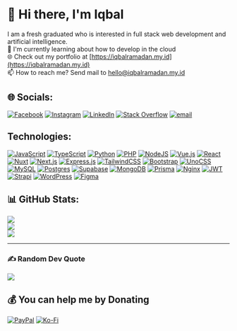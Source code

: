 # 👋 Hi there, I'm Iqbal
I am a fresh graduated who is interested in full stack web development and artificial intelligence.<br>
🌱 I'm currently learning about how to develop in the cloud<br>
🌐 Check out my portfolio at [https://iqbalramadan.my.id](https://iqbalramadan.my.id)<br>
📫 How to reach me? Send mail to hello@iqbalramadan.my.id

## 🌐 Socials:
[![Facebook](https://img.shields.io/badge/Facebook-%231877F2.svg?logo=Facebook&logoColor=white)](https://facebook.com/balramadan_) [![Instagram](https://img.shields.io/badge/Instagram-%23E4405F.svg?logo=Instagram&logoColor=white)](https://instagram.com/balramadan) [![LinkedIn](https://img.shields.io/badge/LinkedIn-%230077B5.svg?logo=linkedin&logoColor=white)](https://linkedin.com/in/balramadan) [![Stack Overflow](https://img.shields.io/badge/-Stackoverflow-FE7A16?logo=stack-overflow&logoColor=white)](https://stackoverflow.com/users/17041516) [![email](https://img.shields.io/badge/Email-D14836?logo=gmail&logoColor=white)](mailto:hello@iqbalramadan.my.id) 

## Technologies:
[![JavaScript](https://img.shields.io/badge/Javascript-%23323330.svg?logo=javascript&logoColor=%23F7DF1E)](#)
[![TypeScript](https://img.shields.io/badge/TypeScript-3178C6?logo=typescript&logoColor=fff)](#)
[![Python](https://img.shields.io/badge/Python-3670A0?logo=python&logoColor=ffdd54)](#)
[![PHP](https://img.shields.io/badge/PHP-%23777BB4.svg?logo=php&logoColor=white)](#)
[![NodeJS](https://img.shields.io/badge/Node.js-6DA55F?logo=node.js&logoColor=white)](#)
[![Vue.js](https://img.shields.io/badge/Vue.js-4FC08D?logo=vuedotjs&logoColor=fff)](#)
[![React](https://img.shields.io/badge/React-%2320232a.svg?logo=react&logoColor=%2361DAFB)](#)
[![Nuxt](https://img.shields.io/badge/Nuxt-002E3B?logo=nuxt&logoColor=#00DC82)](#)
[![Next.js](https://img.shields.io/badge/Next.js-black?logo=next.js&logoColor=white)](#)
[![Express.js](https://img.shields.io/badge/Express.js-%23404d59.svg?logo=express&logoColor=%2361DAFB)](#)
[![TailwindCSS](https://img.shields.io/badge/Tailwind%20CSS-%2338B2AC.svg?logo=tailwind-css&logoColor=white)](#)
[![Bootstrap](https://img.shields.io/badge/Bootstrap-7952B3?logo=bootstrap&logoColor=fff)](#)
[![UnoCSS](https://img.shields.io/badge/unocss-333333?logo=unocss&logoColor=fff)](#)
[![MySQL](https://img.shields.io/badge/MySQL-4479A1?logo=mysql&logoColor=fff)](#)
[![Postgres](https://img.shields.io/badge/Postgres-%23316192.svg?logo=postgresql&logoColor=white)](#)
[![Supabase](https://img.shields.io/badge/Supabase-3FCF8E?logo=supabase&logoColor=fff)](#)
[![MongoDB](https://img.shields.io/badge/MongoDB-%234ea94b.svg?logo=mongodb&logoColor=white)](#)
[![Prisma](https://img.shields.io/badge/Prisma-2D3748?logo=prisma&logoColor=white)](#)
[![Nginx](https://img.shields.io/badge/Nginx-%23009639.svg?logo=nginx&logoColor=white)](#)
[![JWT](https://img.shields.io/badge/JWT-black?logo=JSON%20web%20tokens)](#)
[![Strapi](https://img.shields.io/badge/Strapi-%232E7EEA.svg?logo=strapi&logoColor=white)](#)
[![WordPress](https://img.shields.io/badge/WordPress-%2321759B.svg?logo=wordpress&logoColor=white)](#)
[![Figma](https://img.shields.io/badge/Figma-F24E1E?logo=figma&logoColor=white)](#)
<br> 

## 📊 GitHub Stats:
![](https://github-readme-stats.vercel.app/api?username=balramadan&theme=codeSTACKr&hide_border=false&include_all_commits=true)<br/>
![](https://nirzak-streak-stats.vercel.app/?user=balramadan&theme=codeSTACKr&hide_border=false)<br/>
![](https://github-readme-stats.vercel.app/api/top-langs/?username=balramadan&theme=codeSTACKr&hide_border=false&include_all_commits=true&count_private=true&layout=compact)
<hr>

### ✍️ Random Dev Quote
![](https://quotes-github-readme.vercel.app/api?type=horizontal&theme=tokyonight)

## 💰 You can help me by Donating
  [![PayPal](https://img.shields.io/badge/PayPal-00457C?style=for-the-badge&logo=paypal&logoColor=white)](https://paypal.me/balramadan) [![Ko-Fi](https://img.shields.io/badge/Ko--fi-F16061?style=for-the-badge&logo=ko-fi&logoColor=white)](https://ko-fi.com/balramadan) 
<!--
**balramadan/balramadan** is a ✨ _special_ ✨ repository because its `README.md` (this file) appears on your GitHub profile.

Here are some ideas to get you started:

- 🔭 I’m currently working on ...
- 🌱 I’m currently learning ...
- 👯 I’m looking to collaborate on ...
- 🤔 I’m looking for help with ...
- 💬 Ask me about ...
- 📫 How to reach me: ...
- 😄 Pronouns: ...
- ⚡ Fun fact: ...
-->
